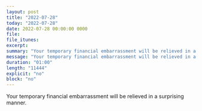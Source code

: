 ```yaml
---
layout: post
title: "2022-07-28"
today: "2022-07-28"
date: 2022-07-28 00:00:00 0000
file:
file_itunes:
excerpt:
summary: "Your temporary financial embarrassment will be relieved in a surprising manner."
message: "Your temporary financial embarrassment will be relieved in a surprising manner."
duration: "01:00"
length: "11444"
explicit: "no"
block: "no"
---
```

Your temporary financial embarrassment will be relieved in a surprising manner.

